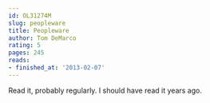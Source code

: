 ```yaml
---
id: OL31274M
slug: peopleware
title: Peopleware
author: Tom DeMarco
rating: 5
pages: 245
reads:
- finished_at: '2013-02-07'
---
```

Read it, probably regularly. I should have read it years ago.
